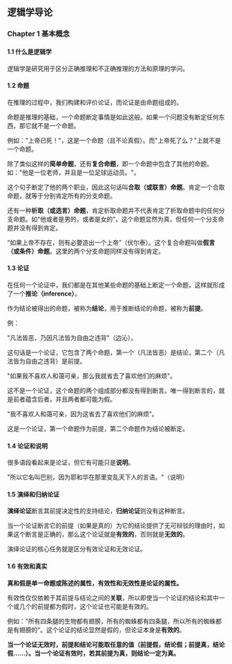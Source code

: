 ## 逻辑学导论

### Chapter 1 基本概念

#### 1.1 什么是逻辑学

逻辑学是研究用于区分正确推理和不正确推理的方法和原理的学问。

#### 1.2 命题

在推理的过程中，我们构建和评价论证，而论证是由命题组成的。

命题是推理的基础，一个命题断定事情是如此这般。如果一个问题没有断定任何东西，那它就不是一个命题。

例如："上帝已死！"，这是一个命题（且不论真假）。而"上帝死了么？"上就不是一个命题。

除了类似这样的**简单命题**，还有**复合命题**，即一个命题中包含了其他的命题。如："他是一位老师，并且是一位足球运动员。"。

这个句子断定了他的两个职业，因此这句话叫**合取（或联言）命题**。肯定一个合取命题，就等于分别肯定所有的分支命题。

还有一种**析取（或选言）命题**，肯定析取命题并不代表肯定了析取命题中的任何分支命题。如“他或者是男的，或者是女的”，这个命题显然为真，但任何一个分支命题并没有得到肯定。

“如果上帝不存在，则有必要造出一个上帝”（伏尔泰）。这个复合命题叫做**假言（或条件）命题**。这里的两个分支命题同样没有得到肯定。

#### 1.3 论证

在任何一个论证中，我们都是在其他某些命题的基础上断定一个命题，这样就形成了一个**推论（inference）**。

作为结论被得出的命题，被称为**结论**，用于推断结论的命题，被称为**前提**。

例：

"凡法皆恶，乃因凡法皆为自由之违背"（边沁）。

这句话是一个论证，它包含了两个命题，第一个（凡法皆恶）是结论，第二个（凡法皆为自由之违背）是前提。

"如果我不喜欢人和蔼可亲，那么我就省去了喜欢他们的麻烦"。

这不是一个论证，这个命题的两个组成部分都没有得到断言。唯一得到断言的，就是前者蕴含后者，并且两者都可能为假。

"我不喜欢人和蔼可亲，因为这省去了喜欢他们的麻烦"。

这是一个论证，第一个命题作为前提，第二个命题作为结论被断定。

#### 1.4 论证和说明

很多语段看起来是论证，但它有可能只是**说明**。

"所以它名叫巴别，因为耶和华在那里变乱天下人的言语。"（说明）

#### 1.5 演绎和归纳论证

**演绎论证**断言其前提决定性的支持结论，**归纳论证**则没有这种断言。

当一个论证断言它的前提（如果是真的）为它的结论提供了无可辩驳的理由时，如果这个断言是正确的，那么这个论证就是**有效的**，否则就是**无效的**。

演绎论证的核心任务就是区分有效论证和无效论证。

#### 1.6 有效和真实

**真和假是单一命题或陈述的属性，有效性和无效性是论证的属性。**

有效性仅仅依赖于其前提与结论之间的**关联**，所以即使当一个论证的结论和其中一个或几个的前提都为假时，这个论证也可能是有效的。

例如："所有四条腿的生物都有翅膀，所有的蜘蛛都有四条腿，所以所有的蜘蛛都是有翅膀的"。这个论证的结论显然是假的，但论证本身是**有效的**。

**当一个论证无效时，前提和结论可能取任意的值（前提假，结论假；前提真，结论假……）。当一个论证有效时，若其前提为真，则结论一定为真。**